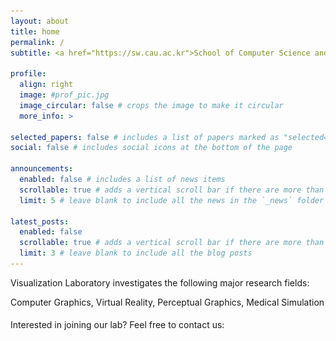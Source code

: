 ```yaml
---
layout: about
title: home
permalink: /
subtitle: <a href="https://sw.cau.ac.kr">School of Computer Science and Engineering</a>, <a href="https://www.cau.ac.kr">Chung-Ang University</a>

profile:
  align: right
  image: #prof_pic.jpg
  image_circular: false # crops the image to make it circular
  more_info: >

selected_papers: false # includes a list of papers marked as "selected={true}"
social: false # includes social icons at the bottom of the page

announcements:
  enabled: false # includes a list of news items
  scrollable: true # adds a vertical scroll bar if there are more than 3 news items
  limit: 5 # leave blank to include all the news in the `_news` folder

latest_posts:
  enabled: false
  scrollable: true # adds a vertical scroll bar if there are more than 3 new posts items
  limit: 3 # leave blank to include all the blog posts
---
```

<p>
Visualization Laboratory investigates the following major research fields:<br>

Computer Graphics, Virtual Reality, Perceptual Graphics, Medical Simulation<br>
</p>
<p>
  Interested in joining our lab? Feel free to contact us:
<a href="mailto:viscau@gmail.com" aria-label="Email" class="text-primary">
  <i class="fa-solid fa-envelope" style="font-size:1.2rem;></i>
</a>
</p>

<img width="100" style="float:right;" src="/assets/img/vislogo3D_2025.png">
